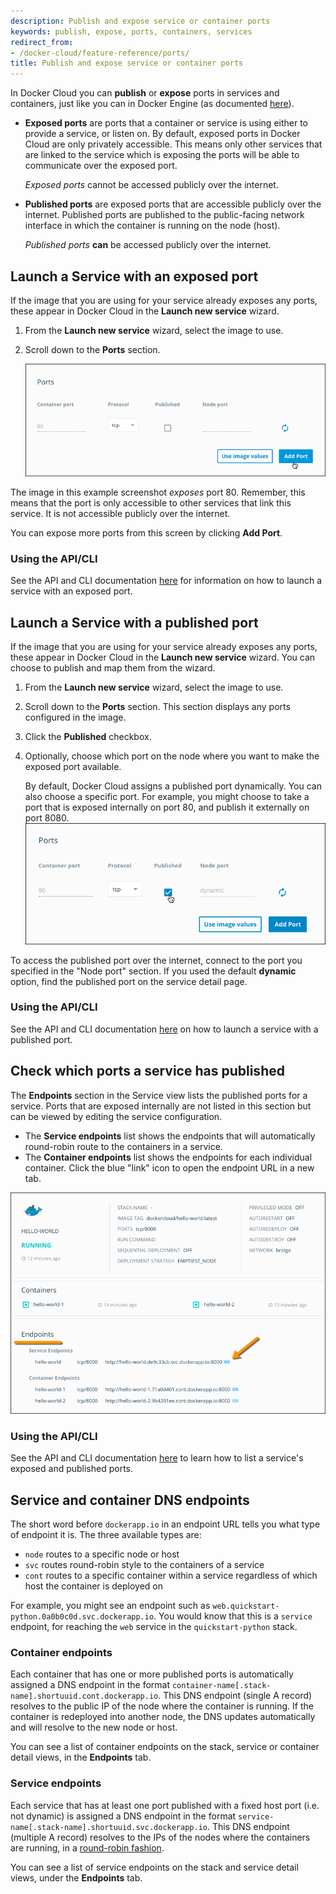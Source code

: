 ```yaml
---
description: Publish and expose service or container ports
keywords: publish, expose, ports, containers, services
redirect_from:
- /docker-cloud/feature-reference/ports/
title: Publish and expose service or container ports
---
```


In Docker Cloud you can **publish** or **expose** ports in services and
containers, just like you can in Docker Engine (as documented
[here](/engine/reference/run/#expose-incoming-ports)).

* **Exposed ports** are ports that a container or service is using either to
provide a service, or listen on. By default, exposed ports in Docker Cloud are
only privately accessible. This means only other services that are linked to
the service which is exposing the ports will be able to communicate over the
exposed port.

    *Exposed ports* cannot be accessed publicly over the internet.

* **Published ports** are exposed ports that are accessible publicly over the internet. Published ports are published to the public-facing network interface in which the container is running on the node (host).

    *Published ports* **can** be accessed publicly over the internet.

## Launch a Service with an exposed port

If the image that you are using for your service already exposes any ports, these appear in Docker Cloud in the **Launch new service** wizard.

1. From the **Launch new service** wizard, select the image to use.
2. Scroll down to the **Ports** section.

    ![](images/exposing-port.png)

The image in this example screenshot *exposes* port 80. Remember, this means
that the port is only accessible to other services that link this service. It
is not accessible publicly over the internet.

You can expose more ports from this screen by clicking **Add Port**.

### Using the API/CLI

See the API and CLI documentation [here](/apidocs/docker-cloud.md#service) for
information on how to launch a service with an exposed port.

## Launch a Service with a published port

If the image that you are using for your service already exposes any ports,
these appear in Docker Cloud in the **Launch new service** wizard. You can
choose to publish and map them from the wizard.

1. From the **Launch new service** wizard, select the image to use.
2. Scroll down to the **Ports** section.
    This section displays any ports configured in the image.
4. Click the **Published** checkbox.
5. Optionally, choose which port on the node where you want to make the exposed port available.

    By default, Docker Cloud assigns a published port dynamically. You can also
    choose a specific port. For example, you might choose to take a port that is
    exposed internally on port 80, and publish it externally on port 8080.
    ![](images/publishing-port.png)

To access the published port over the internet, connect to the port you
specified in the "Node port" section. If you used the default **dynamic**
option, find the published port on the service detail page.

### Using the API/CLI

See the API and CLI documentation [here](/apidocs/docker-cloud.md#service) on
how to launch a service with a published port.


## Check which ports a service has published

The **Endpoints** section in the Service view lists the published ports for a service. Ports that are exposed internally are not listed in this section but can be viewed by editing the service configuration.

* The **Service endpoints** list shows the endpoints that will automatically round-robin route to the containers in a service.
* The **Container endpoints** list shows the endpoints for each individual container. Click the blue "link" icon to open the endpoint URL in a new tab.

<!--  DCUI-741
Ports that are exposed internally display with a closed (locked) padlock
icon and published ports (that are exposed to the internet) show an open
(unlocked) padlock icon.

* Exposed ports are listed as **container port/protocol**
* Published ports are listed as **node port**->**container port/protocol** -->

![](images/ports-published.png)

### Using the API/CLI

See the API and CLI documentation [here](/apidocs/docker-cloud.md#service) to learn how to list a service's exposed and published ports.

## Service and container DNS endpoints

The short word before `dockerapp.io` in an endpoint URL tells you what type of endpoint it is. The three available types are:

* `node` routes to a specific node or host
* `svc` routes round-robin style to the containers of a service
* `cont` routes to a specific container within a service regardless of which host the container is deployed on

For example, you might see an endpoint such as `web.quickstart-python.0a0b0c0d.svc.dockerapp.io`. You would know that this is a `service` endpoint, for reaching the `web` service in the `quickstart-python` stack.

### Container endpoints

Each container that has one or more published ports is automatically assigned a
DNS endpoint in the format
`container-name[.stack-name].shortuuid.cont.dockerapp.io`. This DNS endpoint
(single A record) resolves to the public IP of the node where the container is
running. If the container is redeployed into another node, the DNS updates
automatically and will resolve to the new node or host.

You can see a list of container endpoints on the stack, service or container
detail views, in the **Endpoints** tab.

### Service endpoints

Each service that has at least one port published with a fixed host port (i.e.
not dynamic) is assigned a DNS endpoint in the format
`service-name[.stack-name].shortuuid.svc.dockerapp.io`. This DNS endpoint
(multiple A record) resolves to the IPs of the nodes where the containers are
running, in a [round-robin
fashion](https://en.wikipedia.org/wiki/Round-robin_DNS).

You can see a list of service endpoints on the stack and service detail views, under the **Endpoints** tab.
